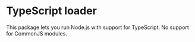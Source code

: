 # TypeScript loader

This package lets you run Node.js with support for TypeScript. No support for
CommonJS modules.
